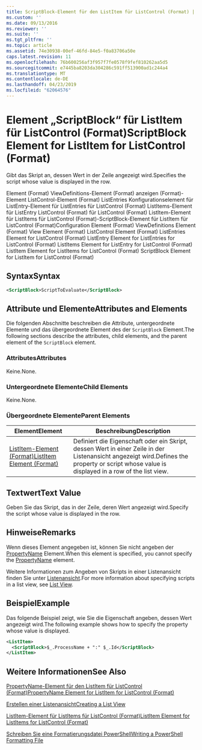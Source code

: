 ```yaml
---
title: ScriptBlock-Element für den ListItem für ListControl (Format) | Microsoft-Dokumentation
ms.custom: ''
ms.date: 09/13/2016
ms.reviewer: ''
ms.suite: ''
ms.tgt_pltfrm: ''
ms.topic: article
ms.assetid: 74e30938-00ef-46fd-84e5-f0a83706a50e
caps.latest.revision: 11
ms.openlocfilehash: 76b600256af3f957f7fe0578f9fef810262aa5d5
ms.sourcegitcommit: e7445ba8203da304286c591ff513900ad1c244a4
ms.translationtype: MT
ms.contentlocale: de-DE
ms.lasthandoff: 04/23/2019
ms.locfileid: "62064576"
---
```

# <a name="scriptblock-element-for-listitem-for-listcontrol-format"></a><span data-ttu-id="80022-102">Element „ScriptBlock“ für ListItem für ListControl (Format)</span><span class="sxs-lookup"><span data-stu-id="80022-102">ScriptBlock Element for ListItem for ListControl (Format)</span></span>

<span data-ttu-id="80022-103">Gibt das Skript an, dessen Wert in der Zeile angezeigt wird.</span><span class="sxs-lookup"><span data-stu-id="80022-103">Specifies the script whose value is displayed in the row.</span></span>

<span data-ttu-id="80022-104">Element (Format) ViewDefinitions-Element (Format) anzeigen (Format)-Element ListControl-Element (Format) ListEntries Konfigurationselement für ListEntry-Element für ListEntries für ListControl (Format) ListItems-Element für ListEntry ListControl (Format) für ListControl (Format) ListItem-Element für ListItems für ListControl (Format)-ScriptBlock-Element für ListItem für ListControl (Format)</span><span class="sxs-lookup"><span data-stu-id="80022-104">Configuration Element (Format) ViewDefinitions Element (Format) View Element (Format) ListControl Element (Format) ListEntries Element for ListControl (Format) ListEntry Element for ListEntries for ListControl (Format) ListItems Element for ListEntry for ListControl (Format) ListItem Element for ListItems for ListControl (Format) ScriptBlock Element for ListItem for ListControl (Format)</span></span>

## <a name="syntax"></a><span data-ttu-id="80022-105">Syntax</span><span class="sxs-lookup"><span data-stu-id="80022-105">Syntax</span></span>

```xml
<ScriptBlock>ScriptToEvaluate</ScriptBlock>
```

## <a name="attributes-and-elements"></a><span data-ttu-id="80022-106">Attribute und Elemente</span><span class="sxs-lookup"><span data-stu-id="80022-106">Attributes and Elements</span></span>

<span data-ttu-id="80022-107">Die folgenden Abschnitte beschreiben die Attribute, untergeordnete Elemente und das übergeordnete Element des der `ScriptBlock` Element.</span><span class="sxs-lookup"><span data-stu-id="80022-107">The following sections describe the attributes, child elements, and the parent element of the `ScriptBlock` element.</span></span>

### <a name="attributes"></a><span data-ttu-id="80022-108">Attributes</span><span class="sxs-lookup"><span data-stu-id="80022-108">Attributes</span></span>

<span data-ttu-id="80022-109">Keine.</span><span class="sxs-lookup"><span data-stu-id="80022-109">None.</span></span>

### <a name="child-elements"></a><span data-ttu-id="80022-110">Untergeordnete Elemente</span><span class="sxs-lookup"><span data-stu-id="80022-110">Child Elements</span></span>

<span data-ttu-id="80022-111">Keine.</span><span class="sxs-lookup"><span data-stu-id="80022-111">None.</span></span>

### <a name="parent-elements"></a><span data-ttu-id="80022-112">Übergeordnete Elemente</span><span class="sxs-lookup"><span data-stu-id="80022-112">Parent Elements</span></span>

|<span data-ttu-id="80022-113">Element</span><span class="sxs-lookup"><span data-stu-id="80022-113">Element</span></span>|<span data-ttu-id="80022-114">Beschreibung</span><span class="sxs-lookup"><span data-stu-id="80022-114">Description</span></span>|
|-------------|-----------------|
|[<span data-ttu-id="80022-115">ListItem-Element (Format)</span><span class="sxs-lookup"><span data-stu-id="80022-115">ListItem Element (Format)</span></span>](./listitem-element-for-listitems-for-listcontrol-format.md)|<span data-ttu-id="80022-116">Definiert die Eigenschaft oder ein Skript, dessen Wert in einer Zeile in der Listenansicht angezeigt wird.</span><span class="sxs-lookup"><span data-stu-id="80022-116">Defines the property or script whose value is displayed in a row of the list view.</span></span>|

## <a name="text-value"></a><span data-ttu-id="80022-117">Textwert</span><span class="sxs-lookup"><span data-stu-id="80022-117">Text Value</span></span>

<span data-ttu-id="80022-118">Geben Sie das Skript, das in der Zeile, deren Wert angezeigt wird.</span><span class="sxs-lookup"><span data-stu-id="80022-118">Specify the script whose value is displayed in the row.</span></span>

## <a name="remarks"></a><span data-ttu-id="80022-119">Hinweise</span><span class="sxs-lookup"><span data-stu-id="80022-119">Remarks</span></span>

<span data-ttu-id="80022-120">Wenn dieses Element angegeben ist, können Sie nicht angeben der [PropertyName](./propertyname-element-for-listitem-for-listcontrol-format.md) Element.</span><span class="sxs-lookup"><span data-stu-id="80022-120">When this element is specified, you cannot specify the [PropertyName](./propertyname-element-for-listitem-for-listcontrol-format.md) element.</span></span>

<span data-ttu-id="80022-121">Weitere Informationen zum Angeben von Skripts in einer Listenansicht finden Sie unter [Listenansicht](./creating-a-list-view.md).</span><span class="sxs-lookup"><span data-stu-id="80022-121">For more information about specifying scripts in a list view, see [List View](./creating-a-list-view.md).</span></span>

## <a name="example"></a><span data-ttu-id="80022-122">Beispiel</span><span class="sxs-lookup"><span data-stu-id="80022-122">Example</span></span>

<span data-ttu-id="80022-123">Das folgende Beispiel zeigt, wie Sie die Eigenschaft angeben, dessen Wert angezeigt wird.</span><span class="sxs-lookup"><span data-stu-id="80022-123">The following example shows how to specify the property whose value is displayed.</span></span>

```xml
<ListItem>
  <ScriptBlock>$_.ProcessName + ":" $_.Id</ScriptBlock>
</ListItem>

```

## <a name="see-also"></a><span data-ttu-id="80022-124">Weitere Informationen</span><span class="sxs-lookup"><span data-stu-id="80022-124">See Also</span></span>

[<span data-ttu-id="80022-125">PropertyName-Element für den ListItem für ListControl (Format)</span><span class="sxs-lookup"><span data-stu-id="80022-125">PropertyName Element for ListItem for ListControl (Format)</span></span>](./propertyname-element-for-listitem-for-listcontrol-format.md)

[<span data-ttu-id="80022-126">Erstellen einer Listenansicht</span><span class="sxs-lookup"><span data-stu-id="80022-126">Creating a List View</span></span>](./creating-a-list-view.md)

[<span data-ttu-id="80022-127">ListItem-Element für ListItems für ListControl (Format)</span><span class="sxs-lookup"><span data-stu-id="80022-127">ListItem Element for ListItems for ListControl (Format)</span></span>](./listitem-element-for-listitems-for-listcontrol-format.md)

[<span data-ttu-id="80022-128">Schreiben Sie eine Formatierungsdatei PowerShell</span><span class="sxs-lookup"><span data-stu-id="80022-128">Writing a PowerShell Formatting File</span></span>](./writing-a-powershell-formatting-file.md)
